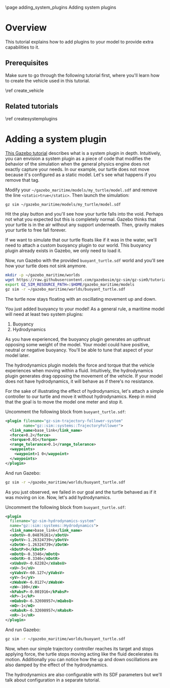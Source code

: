 \page adding_system_plugins Adding system plugins

# Overview

This tutorial explains how to add plugins to your model to provide extra
capabilities to it.

## Prerequisites

Make sure to go through the following tutorial first, where you'll learn how
to create the vehicle used in this tutorial.

\ref create_vehicle

## Related tutorials

\ref createsystemplugins

# Adding a system plugin

[This Gazebo tutorial](https://gazebosim.org/api/sim/9/createsystemplugins.html)
describes what is a system plugin in depth. Intuitively, you can envision a
system plugin as a piece of code that modifies the behavior of the simulation
when the general physics engine does not exactly capture your needs.
In our example, our turtle does not move because it's configured as a static
model. Let's see what happens if you remove that tag.

Modify your `~/gazebo_maritime/models/my_turtle/model.sdf` and remove the line
 `<static>true</static>`. Then launch the simulation:

```bash
gz sim ~/gazebo_maritime/models/my_turtle/model.sdf
```

Hit the play button and you'll see how your turtle falls into the void. Perhaps
not what you expected but this is completely normal. Gazebo thinks that your
turtle is in the air without any support underneath. Then, gravity makes your
turtle to free fall forever.

If we want to simulate that our turtle floats like if it was in the water,
we'll need to attach a custom buoyancy plugin to our world. This buoyancy plugin
already exists in Gazebo, we only need to load it.

Now, run Gazebo with the provided `buoyant_turtle.sdf` world and you'll see how
your turtle does not sink anymore.

```bash
mkdir -p ~/gazebo_maritime/worlds
wget https://raw.githubusercontent.com/gazebosim/gz-sim/gz-sim9/tutorials/files/adding_system_plugins/buoyant_turtle.sdf -O ~/gazebo_maritime/worlds/buoyant_turtle.sdf
export GZ_SIM_RESOURCE_PATH=:$HOME/gazebo_maritime/models
gz sim -r ~/gazebo_maritime/worlds/buoyant_turtle.sdf
```

The turtle now stays floating with an oscillating movement up and down.

You just added buoyancy to your model! As a general rule, a maritime model will
need at least two system plugins:

1. Buoyancy
2. Hydrodynamics

As you have experienced, the buoyancy plugin generates an upthrust opposing some
weight of the model. Your model could have positive, neutral or negative
buoyancy. You'll be able to tune that aspect of your model later.

The hydrodynamics plugin models the force and torque that the vehicle
experiences when moving within a fluid. Intuitively, the hydrodynamics plugin
generates drag opposing the movement of the vehicle. If your model does not have
hydrodynamics, it will behave as if there's no resistance.

For the sake of illustrating the effect of hydrodynamics, let's attach a simple
controller to our turtle and move it without hydrodynamics. Keep in mind that
the goal is to move the model one meter and stop it.

Uncomment the following block from `buoyant_turtle.sdf`:

```xml
<plugin filename="gz-sim-trajectory-follower-system"
        name="gz::sim::systems::TrajectoryFollower">
  <link_name>base_link</link_name>
  <force>0.2</force>
  <torque>0.01</torque>
  <range_tolerance>0.1</range_tolerance>
  <waypoints>
    <waypoint>1 0</waypoint>
  </waypoints>
</plugin>
```

And run Gazebo:

```bash
gz sim -r ~/gazebo_maritime/worlds/buoyant_turtle.sdf
```

As you just observed, we failed in our goal and the turtle behaved as if it was
moving on ice. Now, let's add hydrodynamics.

Uncomment the following block from `buoyant_turtle.sdf`:

```xml
<plugin
  filename="gz-sim-hydrodynamics-system"
  name="gz::sim::systems::Hydrodynamics">
  <link_name>base_link</link_name>
  <xDotU>-0.04876161</xDotU>
  <yDotV>-1.26324739</yDotV>
  <zDotW>-1.26324739</zDotW>
  <kDotP>0</kDotP>
  <mDotQ>-0.3346</mDotQ>
  <nDotR>-0.3346</nDotR>
  <xUabsU>-0.62282</xUabsU>
  <xU>-5</xU>
  <yVabsV>-60.127</yVabsV>
  <yV>-5</yV>
  <zWabsW>-6.0127</zWabsW>
  <zW>-100</zW>
  <kPabsP>-0.001916</kPabsP>
  <kP>-1</kP>
  <mQabsQ>-6.32698957</mQabsQ>
  <mQ>-1</mQ>
  <nRabsR>-6.32698957</nRabsR>
  <nR>-1</nR>
</plugin>
```

And run Gazebo:

```bash
gz sim -r ~/gazebo_maritime/worlds/buoyant_turtle.sdf
```

Now, when our simple trajectory controller reaches its target and stops applying
force, the turtle stops moving acting like the fluid decelerates its motion.
Additionally you can notice how the up and down oscillations are also damped by
the effect of the hydrodynamics.

The hydrodynamics are also configurable with its SDF parameters but we'll talk
about configuration in a separate tutorial.
